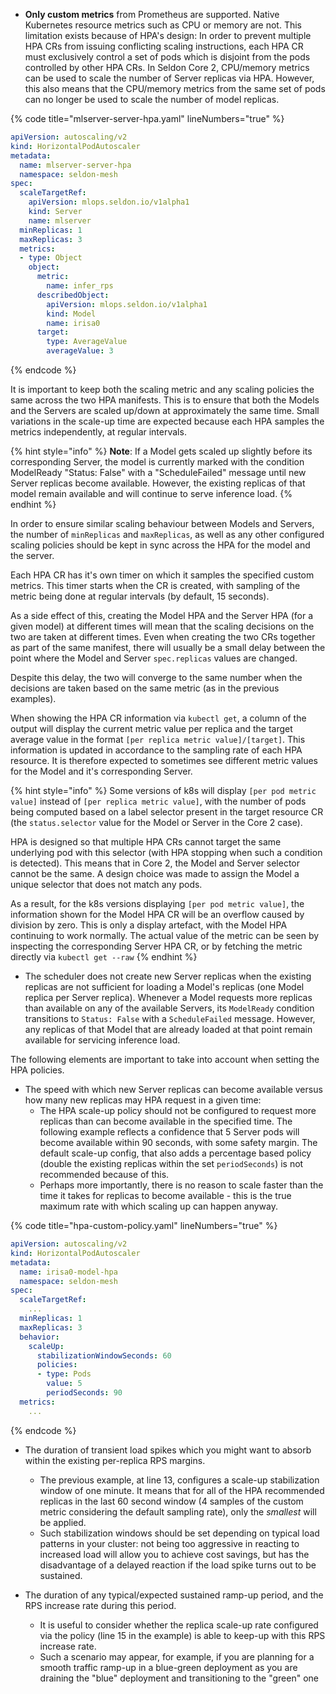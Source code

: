 


- **Only custom metrics** from Prometheus are supported. Native Kubernetes resource metrics such as CPU or memory are not. This limitation exists because of HPA's design: In order to prevent multiple HPA CRs from issuing conflicting scaling instructions, each HPA CR must exclusively control a set of pods which is disjoint from the pods controlled by other HPA CRs. In Seldon Core 2, CPU/memory metrics can be used to scale the number of Server replicas via HPA. However, this also means that the CPU/memory metrics from the same set of pods can no longer be used to scale the number of model replicas.


{% code title="mlserver-server-hpa.yaml" lineNumbers="true" %}
```yaml
apiVersion: autoscaling/v2
kind: HorizontalPodAutoscaler
metadata:
  name: mlserver-server-hpa
  namespace: seldon-mesh
spec:
  scaleTargetRef:
    apiVersion: mlops.seldon.io/v1alpha1
    kind: Server
    name: mlserver
  minReplicas: 1
  maxReplicas: 3
  metrics:
  - type: Object
    object:
      metric:
        name: infer_rps
      describedObject:
        apiVersion: mlops.seldon.io/v1alpha1
        kind: Model
        name: irisa0
      target:
        type: AverageValue
        averageValue: 3

```
{% endcode %}

It is important to keep both the scaling metric and any scaling policies the same across the two HPA manifests. This is to ensure that both the Models and the Servers are scaled up/down at approximately the same time. Small variations in the scale-up time are expected because each HPA samples the metrics independently, at regular intervals.


{% hint style="info" %}
**Note**: If a Model gets scaled up slightly before its corresponding Server, the model is currently marked with the condition ModelReady "Status: False" with a "ScheduleFailed" message until new Server replicas become available. However, the existing replicas of that model remain available and will continue to serve inference load.
{% endhint %}


In order to ensure similar scaling behaviour between Models and Servers, the number of `minReplicas` and `maxReplicas`, as well as any other configured scaling policies should be kept in sync across the HPA for the model and the server.




Each HPA CR has it's own timer on which it samples the specified custom metrics. This timer starts when the CR is created, with sampling of the metric being done at regular intervals (by default, 15 seconds).

As a side effect of this, creating the Model HPA and the Server HPA (for a given model) at different times will mean that the scaling decisions on the two are taken at different times. Even when creating the two CRs together as part of the same manifest, there will usually be a small delay between the point where the Model and Server `spec.replicas` values are changed.

Despite this delay, the two will converge to the same number when the decisions are taken based on the same metric (as in the previous examples).

When showing the HPA CR information via `kubectl get`, a column of the output will display the current metric value per replica and the target average value in the format `[per replica metric value]/[target]`. This information is updated in accordance to the sampling rate of each HPA resource. It is therefore expected to sometimes see different metric values for the Model and it's corresponding Server.


{% hint style="info" %}
Some versions of k8s will display `[per pod metric value]` instead of `[per replica metric value]`, with the number of pods being computed based on a label selector present in the target resource CR (the `status.selector` value for the Model or Server in the Core 2 case).

HPA is designed so that multiple HPA CRs cannot target the same underlying pod with this selector (with HPA stopping when such a condition is detected). This means that in Core 2, the Model and Server selector cannot be the same. A design choice was made to assign the Model a unique selector that does not match any pods.

As a result, for the k8s versions displaying `[per pod metric value]`, the information shown for the Model HPA CR will be an overflow caused by division by zero. This is only a display artefact, with the Model HPA continuing to work normally. The actual value of the metric can be seen by inspecting the corresponding Server HPA CR, or by fetching the metric directly via `kubectl get --raw`
{% endhint %}






- The scheduler does not create new Server replicas when the existing replicas are not sufficient for loading a Model's replicas (one Model replica per Server replica). Whenever a Model requests more replicas than available on any of the available Servers, its `ModelReady` condition transitions to `Status: False` with a `ScheduleFailed` message. However, any replicas of that Model that are already loaded at that point remain available for servicing inference load.




The following elements are important to take into account when setting the HPA policies.

- The speed with which new Server replicas can become available versus how many new replicas may HPA request in a given time:
    - The HPA scale-up policy should not be configured to request more replicas than can become available in the specified time. The following example reflects a confidence that 5 Server pods will become available within 90 seconds, with some safety margin. The default scale-up config, that also adds a percentage based policy (double the existing replicas within the set `periodSeconds`) is not recommended because of this.
    - Perhaps more importantly, there is no reason to scale faster than the time it takes for replicas to become available - this is the true maximum rate with which scaling up can happen anyway.

{% code title="hpa-custom-policy.yaml" lineNumbers="true" %}
```yaml
apiVersion: autoscaling/v2
kind: HorizontalPodAutoscaler
metadata:
  name: irisa0-model-hpa
  namespace: seldon-mesh
spec:
  scaleTargetRef:
    ...
  minReplicas: 1
  maxReplicas: 3
  behavior:
    scaleUp:
      stabilizationWindowSeconds: 60
      policies:
      - type: Pods
        value: 5
        periodSeconds: 90
  metrics:
    ...
```
{% endcode %}


- The duration of transient load spikes which you might want to absorb within the existing per-replica RPS margins.
    - The previous example, at line 13, configures a scale-up stabilization window of one minute. It means that for all of the HPA recommended replicas in the last 60 second window (4 samples of the custom metric considering the default sampling rate), only the *smallest* will be applied.
    - Such stabilization windows should be set depending on typical load patterns in your cluster: not being too aggressive in reacting to increased load will allow you to achieve cost savings, but has the disadvantage of a delayed reaction if the load spike turns out to be sustained.

- The duration of any typical/expected sustained ramp-up period, and the RPS increase rate during this period.
    - It is useful to consider whether the replica scale-up rate configured via the policy (line 15 in the example) is able to keep-up with this RPS increase rate.
    - Such a scenario may appear, for example, if you are planning for a smooth traffic ramp-up in a blue-green deployment as you are draining the "blue" deployment and transitioning to the "green" one 
